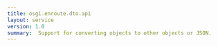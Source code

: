 ```yaml
---
title: osgi.enroute.dto.api
layout: service
version: 1.0
summary:  Support for converting objects to other objects or JSON.
---
```



